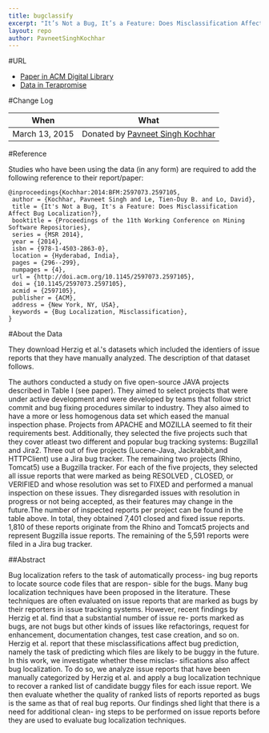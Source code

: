 ```yaml
---
title: bugclassify
excerpt: "It’s Not a Bug, It’s a Feature: Does Misclassification Affect Bug Localization?"
layout: repo
author: PavneetSinghKochhar
---
```



#URL

* [Paper in ACM Digital Library](http://dl.acm.org/citation.cfm?id=2597105)
* [Data in Terapromise](https://terapromise.csc.ncsu.edu:8443/svn/repo/other/bugclassify)


#Change Log

When | What
---- | ----
March 13, 2015 | Donated by [Pavneet Singh Kochhar](/repo/people)


#Reference

Studies who have been using the data (in any form) are required to add the following reference to their report/paper:

```
@inproceedings{Kochhar:2014:BFM:2597073.2597105,
 author = {Kochhar, Pavneet Singh and Le, Tien-Duy B. and Lo, David},
 title = {It's Not a Bug, It's a Feature: Does Misclassification Affect Bug Localization?},
 booktitle = {Proceedings of the 11th Working Conference on Mining Software Repositories},
 series = {MSR 2014},
 year = {2014},
 isbn = {978-1-4503-2863-0},
 location = {Hyderabad, India},
 pages = {296--299},
 numpages = {4},
 url = {http://doi.acm.org/10.1145/2597073.2597105},
 doi = {10.1145/2597073.2597105},
 acmid = {2597105},
 publisher = {ACM},
 address = {New York, NY, USA},
 keywords = {Bug Localization, Misclassification},
}
```

#About the Data

They download Herzig et al.'s datasets which included the identiers of issue reports that they have manually analyzed. The description of that dataset follows.

The authors conducted a study on five open-source JAVA projects described in Table I (see paper). They aimed to select projects that were under active development and were developed by teams that follow strict commit and bug fixing procedures similar to industry. They also aimed to have a more or less homogenous data set which eased the manual inspection phase. Projects from APACHE and MOZILLA seemed to fit their requirements best. Additionally, they selected the five projects such that they cover atleast two different and popular bug tracking systems: Bugzilla1 and Jira2. Three out of five projects (Lucene-Java, Jackrabbit,and HTTPClient) use a Jira bug tracker. The remaining two projects (Rhino, Tomcat5) use a Bugzilla tracker. For each of the five projects, they selected all issue reports that were marked as being RESOLVED , CLOSED, or VERIFIED and whose resolution was set to FIXED and performed a manual inspection on these issues. They disregarded issues with resolution in progress or not being accepted, as their features may change in the future.The number of inspected reports per project can be found in the table above. In total, they obtained 7,401 closed and fixed issue reports. 1,810 of these reports originate from the Rhino and Tomcat5 projects and represent Bugzilla issue reports. The remaining of the 5,591 reports were filed in a Jira bug tracker.


##Abstract

Bug localization refers to the task of automatically process- ing bug reports to locate source code files that are respon- sible for the bugs. Many bug localization techniques have been proposed in the literature. These techniques are often evaluated on issue reports that are marked as bugs by their reporters in issue tracking systems. However, recent findings by Herzig et al. find that a substantial number of issue re- ports marked as bugs, are not bugs but other kinds of issues like refactorings, request for enhancement, documentation changes, test case creation, and so on. Herzig et al. report that these misclassifications affect bug prediction, namely the task of predicting which files are likely to be buggy in the future. In this work, we investigate whether these misclas- sifications also affect bug localization. To do so, we analyze issue reports that have been manually categorized by Herzig et al. and apply a bug localization technique to recover a ranked list of candidate buggy files for each issue report. We then evaluate whether the quality of ranked lists of reports reported as bugs is the same as that of real bug reports. Our findings shed light that there is a need for additional clean- ing steps to be performed on issue reports before they are used to evaluate bug localization techniques.